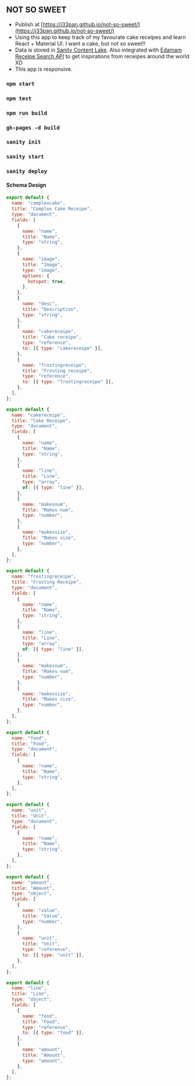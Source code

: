 ## NOT SO SWEET

- Publish at [https://j33pan.github.io/not-so-sweet/](https://j33pan.github.io/not-so-sweet/)
- Using this app to keep track of my favourate cake receipes and learn React + Material UI. I want a cake, but not so sweet!!
- Data is stored in [Sanity Content Lake](https://www.sanity.io/docs/reference). Also integrated with [Edamam Receipe Search API](https://developer.edamam.com/edamam-docs-recipe-api) to get inspirations from receipes around the world XD
- This app is responsive.

### `npm start`

### `npm test`

### `npm run build`

### `gh-pages -d build`

### `sanity init`

### `sanity start`

### `sanity deploy`

#### Schema Design

```javascript
export default {
  name: "complexcake",
  title: "Complex Cake Receipe",
  type: "document",
  fields: [
    {
      name: "name",
      title: "Name",
      type: "string",
    },
    {
      name: "image",
      title: "Image",
      type: "image",
      options: {
        hotspot: true,
      },
    },
    {
      name: "desc",
      title: "Description",
      type: "string",
    },
    {
      name: "cakereceipe",
      title: "Cake receipe",
      type: "reference",
      to: [{ type: "cakereceipe" }],
    },
    {
      name: "frostingreceipe",
      title: "Frosting receipe",
      type: "reference",
      to: [{ type: "frostingreceipe" }],
    },
  ],
};

export default {
  name: "cakereceipe",
  title: "Cake Receipe",
  type: "document",
  fields: [
    {
      name: "name",
      title: "Name",
      type: "string",
    },
    {
      name: "line",
      title: "Line",
      type: "array",
      of: [{ type: "line" }],
    },
    {
      name: "makesnum",
      Title: "Makes num",
      type: "number",
    },
    {
      name: "makessize",
      Title: "Makes size",
      type: "number",
    },
  ],
};

export default {
  name: "frostingreceipe",
  title: "Frosting Receipe",
  type: "document",
  fields: [
    {
      name: "name",
      title: "Name",
      type: "string",
    },
    {
      name: "line",
      title: "Line",
      type: "array",
      of: [{ type: "line" }],
    },
    {
      name: "makesnum",
      Title: "Makes num",
      type: "number",
    },
    {
      name: "makessize",
      Title: "Makes size",
      type: "number",
    },
  ],
};

export default {
  name: "food",
  title: "Food",
  type: "document",
  fields: [
    {
      name: "name",
      title: "Name",
      type: "string",
    },
  ],
};

export default {
  name: "unit",
  title: "Unit",
  type: "document",
  fields: [
    {
      name: "name",
      title: "Name",
      type: "string",
    },
  ],
};

export default {
  name: "amount",
  title: "Amount",
  type: "object",
  fields: [
    {
      name: "value",
      title: "Value",
      type: "number",
    },
    {
      name: "unit",
      title: "Unit",
      type: "reference",
      to: [{ type: "unit" }],
    },
  ],
};

export default {
  name: "line",
  title: "Line",
  type: "object",
  fields: [
    {
      name: "food",
      title: "Food",
      type: "reference",
      to: [{ type: "food" }],
    },
    {
      name: "amount",
      title: "Amount",
      type: "amount",
    },
  ],
};
```
